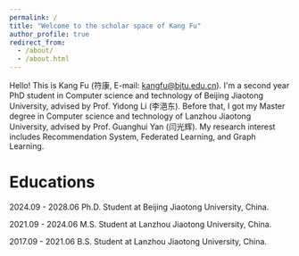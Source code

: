 ```yaml
---
permalink: /
title: "Welcome to the scholar space of Kang Fu"
author_profile: true
redirect_from: 
  - /about/
  - /about.html
---
```


Hello! This is Kang Fu (符康, E-mail: kangfu@bjtu.edu.cn). I'm a second year PhD student in Computer science and technology of Beijing Jiaotong University, advised by Prof. Yidong Li (李浥东). Before that, I got my Master degree in Computer science and technology of Lanzhou Jiaotong University, advised by Prof. Guanghui Yan (闫光辉). My research interest includes Recommendation System, Federated Learning, and Graph Learning.

Educations
======
2024.09 - 2028.06 Ph.D. Student at Beijing Jiaotong University, China.

2021.09 - 2024.06 M.S. Student at Lanzhou Jiaotong University, China.

2017.09 - 2021.06 B.S. Student at Lanzhou Jiaotong University, China.

